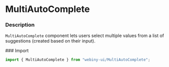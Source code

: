 # MultiAutoComplete

### Description
`MultiAutoComplete` component lets users select multiple values from a list of suggestions (created based on their input).

### Import
```js
import { MultiAutoComplete } from "webiny-ui/MultiAutoComplete";
```